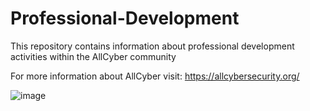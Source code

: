 # Professional-Development

This repository contains information about professional development activities within the AllCyber community

For more information about AllCyber visit: https://allcybersecurity.org/

![image](https://github.com/AllCyberCommunity/Professional-Development/assets/33077805/b6d22e82-394b-416d-a576-777f3d2e0ad8)

